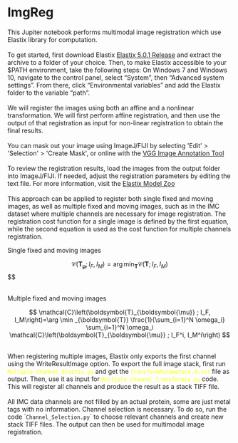 # ImgReg
This Jupiter notebook performs multimodal image registration which use Elastix library for computation.
<br>
<br>
To get started, first download Elastix [Elastix 5.0.1 Release](https://github.com/SuperElastix/elastix/releases/tag/5.0.1) and extract the archive to a folder of your choice. Then, to make Elastix accessible to your $PATH environment, take the following steps: On Windows 7 and Windows 10, navigate to the control panel, select “System”, then “Advanced system settings”. From there, click “Environmental variables” and add the Elastix folder to the variable “path”.
<br>
<br>
We will register the images using both an affine and a nonlinear transformation. We will first perform affine registration, and then use the output of that registration as input for non-linear registration to obtain the final results.
<br>
<br>
You can mask out your image using ImageJ/FIJI by selecting 'Edit' > 'Selection' > 'Create Mask', or online with the [VGG Image Annotation Tool](https://www.robots.ox.ac.uk/~vgg/software/via/) 
<br>
<br>
To review the registration results, load the images from the output folder into ImageJ/FIJI. If needed, adjust the registration parameters by editing the text file. For more information, visit the [Elastix Model Zoo](https://elastix.lumc.nl/modelzoo/) 
<br>
<br>
This approach can be applied to register both single fixed and moving images, as well as multiple fixed and moving images, such as in the IMC dataset where multiple channels are necessary for image registration. The registration cost function for a single image is defined by the first equation, while the second equation is used as the cost function for multiple channels registration.


Single fixed and moving images
<br>

$$
\mathcal{C}\left(\boldsymbol{T}_{\boldsymbol{\mu}} ; I_F, I_M\right)=\arg \min _{\boldsymbol{T}} \mathcal{C}\left(\boldsymbol{T} ; I_F, I_M\right)
$$
$$

<br>
Multiple fixed and moving images
<br>

$$
\mathcal{C}\left(\boldsymbol{T}_{\boldsymbol{\mu}} ; I_F, I_M\right)=\arg \min _{\boldsymbol{T}} \frac{1}{\sum_{i=1}^N \omega_i} \sum_{i=1}^N \omega_i \mathcal{C}\left(\boldsymbol{T}_{\boldsymbol{\mu}} ; I_F^i, I_M^i\right)
$$

<br>
When registering multiple images, Elastix only exports the first channel using the WriteResultImage option. To export the full image stack, first run <code style="color:yellow">Multiple_Channel_Elastix.py</code> and get the <code style="color:yellow">TransformParameters.0.txt</code> file as output. Then, use it as input for <code style="color:yellow">Multiple_Channel_Transformix.py</code> code. This will register all channels and produce the result as a stack TIFF file.
<br>
<br>
All IMC data channels are not filled by an actual protein, some are just metal tags with no information. Channel selection is necessary. To do so, run the code `<code style="color:yelow">Channel_Selection.py</code>` to choose relevant channels and create new stack TIFF files. The output can then be used for multimodal image registration.


